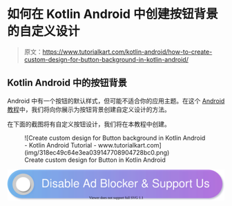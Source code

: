 # 如何在 Kotlin Android 中创建按钮背景的自定义设计

> 原文：<https://www.tutorialkart.com/kotlin-android/how-to-create-custom-design-for-button-background-in-kotlin-android/>

## Kotlin Android 中的按钮背景

Android 中有一个按钮的默认样式，但可能不适合你的应用主题。在这个 [Android 教程](https://www.tutorialkart.com/kotlin-android-tutorial/)中，我们将向你展示为按钮背景创建自定义设计的方法。

在下面的截图将有自定义按钮设计，我们将在本教程中创建。

<figure class="aligncenter">![Create custom design for Button background in Kotlin Android - Kotlin Android Tutorial - www.tutorialkart.com](img/318ec49c64e3ea039147708904728bc0.png)

<figcaption>Create custom design for Button in Kotlin Android</figcaption>

</figure>

[![](img/925da31b32d6bc3827932f6c8afb11bb.png)](https://www.tutorialkart.com/)